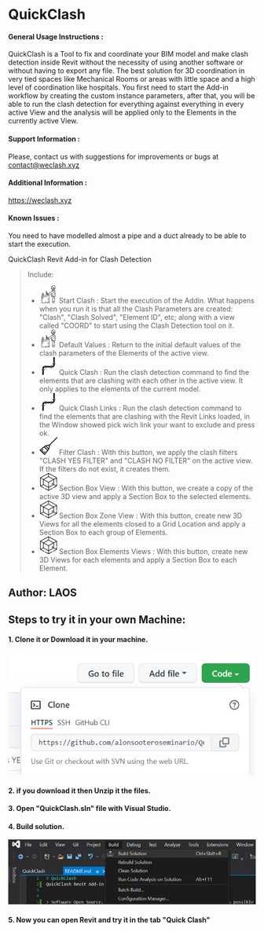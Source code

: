 # QuickClash

#### General Usage Instructions :

QuickClash is a Tool to fix and coordinate your BIM model and make clash detection inside Revit without the necessity of using another software or without having to export any file.
The best solution for 3D coordination in very tied spaces like Mechanical Rooms or areas with little space and a high level of coordination like hospitals.
You first need to start the Add-in workflow by creating the custom instance parameters, after that, you will be able to run the clash detection for everything against everything in every active View and the analysis will be applied only to the Elements in the currently active View.

#### Support Information :

Please, contact us with suggestions for improvements or bugs at contact@weclash.xyz

#### Additional Information :

https://weclash.xyz

#### Known Issues :

You need to have modelled almost a pipe and a duct already to be able to start the execution.

QuickClash Revit Add-in for Clash Detection

>
>
> Include:
> + ![image](/Resources/architech-working-(1).png) Start Clash : Start the execution of the Addin. What happens when you run it is that all the Clash Parameters are created: "Clash", "Clash Solved", "Element ID", etc; along with a view called "COORD" to start using the Clash Detection tool on it.
> + ![image](/Resources/architech-working-(1).png) Default Values : Return to the initial default values of the clash parameters of the Elements of the active view.
> + ![image](/Resources/pipes-angles-(1).png) Quick Clash : Run the clash detection command to find the elements that are clashing with each other in the active view. It only applies to the elements of the current model.
> + ![image](/Resources/pipes-angles-(1).png) Quick Clash Links : Run the clash detection command to find the elements that are clashing with the Revit Links loaded, in the Window showed pick wich link your want to exclude and press ok.
> + ![image](/Resources/broom-(1).png) Filter Clash : With this button, we apply the clash filters "CLASH YES FILTER" and "CLASH NO FILTER" on the active view. If the filters do not exist, it creates them.
> + ![image](/Resources/3d-(1).png) Section Box View : With this button, we create a copy of the active 3D view and apply a Section Box to the selected elements.
> + ![image](/Resources/3d-(1).png) Section Box Zone View : With this button, create new 3D Views for all the elements closed to a Grid Location and apply a Section Box to each group of Elements.
> + ![image](/Resources/3d-(1).png) Section Box Elements Views : With this button, create new 3D Views for each elements and apply a Section Box to each Element.

## Author: LAOS

## Steps to try it in your own Machine:

#### 1. Clone it or Download it in your machine.

![image](/Resources/clone-repo.png)

#### 2. if you download it then Unzip it the files.

#### 3. Open "QuickClash.sln" file with Visual Studio.

#### 4. Build solution.

![image](/Resources/build-solution.png)

#### 5. Now you can open Revit and try it in the tab "Quick Clash"